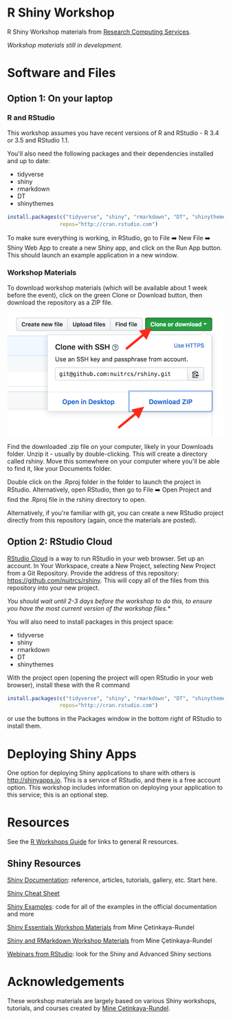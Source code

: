 # R Shiny Workshop

R Shiny Workshop materials from [Research Computing Services](http://www.it.northwestern.edu/research/).  

*Workshop materials still in development.*

# Software and Files

## Option 1: On your laptop 

### R and RStudio

This workshop assumes you have recent versions of R and RStudio - R 3.4 or 3.5 and RStudio 1.1.

You'll also need the following packages and their dependencies installed and up to date:

* tidyverse
* shiny
* rmarkdown
* DT
* shinythemes

```r
install.packages(c("tidyverse", "shiny", "rmarkdown", "DT", "shinythemes"), 
                 repos="http://cran.rstudio.com")
```

To make sure everything is working, in RStudio, go to File :arrow_right: New File :arrow_right: Shiny Web App to create a new Shiny app, and click on the Run App button. This should launch an example application in a new window.

### Workshop Materials

To download workshop materials (which will be available about 1 week before the event), click on the green Clone or Download button, then download the repository as a ZIP file.  

![github download](images/githubdownload.png)

Find the downloaded .zip file on your computer, likely in your Downloads folder.  Unzip it - usually by double-clicking.  This will create a directory called rshiny.  Move this somewhere on your computer where you'll be able to find it, like your Documents folder.  

Double click on the .Rproj folder in the folder to launch the project in RStudio.  Alternatively, open RStudio, then go to File :arrow_right: Open Project and find the .Rproj file in the rshiny directory to open.

Alternatively, if you're familiar with git, you can create a new RStudio project directly from this repository (again, once the materials are posted).


## Option 2: RStudio Cloud

[RStudio Cloud](https://rstudio.cloud) is a way to run RStudio in your web browser.  Set up an account.  In Your Workspace, create a New Project, selecting New Project from a Git Repository.  Provide the address of this repository: https://github.com/nuitrcs/rshiny.  This will copy all of the files from this repository into your new project.  

*You should wait until 2-3 days before the workshop to do this, to ensure you have the most current version of the workshop files.**

You will also need to install packages in this project space:

* tidyverse
* shiny
* rmarkdown
* DT
* shinythemes

With the project open (opening the project will open RStudio in your web browser), install these with the R command

```r
install.packages(c("tidyverse", "shiny", "rmarkdown", "DT", "shinythemes"), 
                 repos="http://cran.rstudio.com")
```

or use the buttons in the Packages window in the bottom right of RStudio to install them.


# Deploying Shiny Apps

One option for deploying Shiny applications to share with others is http://shinyapps.io.  This is a service of RStudio, and there is a free account option.  This workshop includes information on deploying your application to this service; this is an optional step.  

# Resources

See the [R Workshops Guide](https://github.com/nuitrcs/rworkshops) for links to general R resources.

## Shiny Resources

[Shiny Documentation](https://shiny.rstudio.com): reference, articles, tutorials, gallery, etc.  Start here.

[Shiny Cheat Sheet](https://github.com/rstudio/cheatsheets/raw/master/shiny.pdf)

[Shiny Examples](https://github.com/rstudio/shiny-examples): code for all of the examples in the official documentation and more

[Shiny Essentials Workshop Materials](https://github.com/rstudio-education/shiny-sdss18) from Mine Çetinkaya-Rundel

[Shiny and RMarkdown Workshop Materials](https://github.com/rstudio-education/intro-shiny-rmarkdown) from Mine Çetinkaya-Rundel

[Webinars from RStudio](https://www.rstudio.com/resources/webinars/): look for the Shiny and Advanced Shiny sections

# Acknowledgements

These workshop materials are largely based on various Shiny workshops, tutorials, and courses created by [Mine Çetinkaya-Rundel](https://github.com/mine-cetinkaya-rundel).  